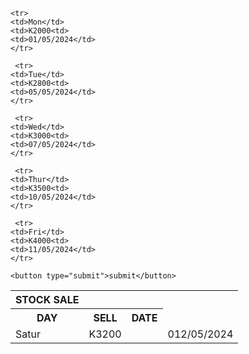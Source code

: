 <DOCTYPE HTML>
<html>
  <title>The stock sale</title>
</html>
<body>
  <table class="" cellpadding="2" cellspacing="5">
    <tr>
      <th colspan="" align="centre"> STOCK SALE</th>
      <form method="POST" action="adduster-php">
    </tr>
    <tr>
      <th> DAY</th>
      <th>SELL</th>
      <th>DATE</th>
    </tr>

    <tr>
    <td>Mon</td>
    <td>K2000<td>
    <td>01/05/2024</td>
    </tr>
    
     <tr>
    <td>Tue</td>
    <td>K2800<td>
    <td>05/05/2024</td>
    </tr>

     <tr>
    <td>Wed</td>
    <td>K3000<td>
    <td>07/05/2024</td>
    </tr>

     <tr>
    <td>Thur</td>
    <td>K3500<td>
    <td>10/05/2024</td>
    </tr>

     <tr>
    <td>Fri</td>
    <td>K4000<td>
    <td>11/05/2024</td>
    </tr>
    
 <tr>
    <td>Satur</td>
    <td>K3200<td>
    <td>012/05/2024</td>
    </tr>

    <button type="submit">submit</button>
    
</form>
    
    
    
</body>

